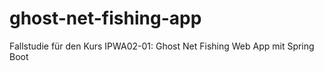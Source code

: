 # ghost-net-fishing-app
Fallstudie für den Kurs IPWA02-01: Ghost Net Fishing Web App mit Spring Boot
